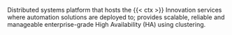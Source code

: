 Distributed systems platform that hosts the {{< ctx >}} Innovation services where automation solutions are deployed to; provides scalable, reliable and manageable enterprise-grade High Availability (HA) using clustering.